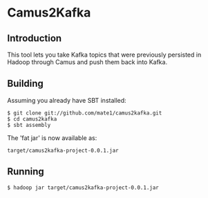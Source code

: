 # Camus2Kafka

## Introduction

This tool lets you take Kafka topics that were previously persisted in Hadoop through Camus and push them back into Kafka.

## Building

Assuming you already have SBT installed:

    $ git clone git://github.com/mate1/camus2kafka.git
    $ cd camus2kafka
    $ sbt assembly

The 'fat jar' is now available as:

    target/camus2kafka-project-0.0.1.jar

## Running

    $ hadoop jar target/camus2kafka-project-0.0.1.jar	
